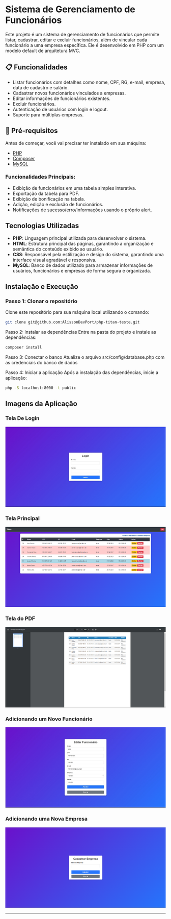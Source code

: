 # Sistema de Gerenciamento de Funcionários

Este projeto é um sistema de gerenciamento de funcionários que permite listar, cadastrar, editar e excluir funcionários, além de vincular cada funcionário a uma empresa específica. Ele é desenvolvido em PHP com um modelo default de arquitetura MVC.

## 📋 Funcionalidades

- Listar funcionários com detalhes como nome, CPF, RG, e-mail, empresa, data de cadastro e salário.
- Cadastrar novos funcionários vinculados a empresas.
- Editar informações de funcionários existentes.
- Excluir funcionários.
- Autenticação de usuários com login e logout.
- Suporte para múltiplas empresas.

## 🚀 Pré-requisitos

Antes de começar, você vai precisar ter instalado em sua máquina:

- [PHP](https://www.php.net/)
- [Composer](https://getcomposer.org/)
- [MySQL](https://www.mysql.com/)

### **Funcionalidades Principais:**
- Exibição de funcionários em uma tabela simples interativa.
- Exportação da tabela para PDF.
- Exibição de bonificação na tabela.
- Adição, edição e exclusão de funcionários.
- Notificações de sucesso/erro/informações usando o próprio alert.

## **Tecnologias Utilizadas**

- **PHP**: Linguagem principal utilizada para desenvolver o sistema.
- **HTML**: Estrutura principal das páginas, garantindo a organização e semântica do conteúdo exibido ao usuário.
- **CSS**: Responsável pela estilização e design do sistema, garantindo uma interface visual agradável e responsiva.
- **MySQL**: Banco de dados utilizado para armazenar informações de usuários, funcionários e empresas de forma segura e organizada.

## **Instalação e Execução**

### **Passo 1: Clonar o repositório**
Clone este repositório para sua máquina local utilizando o comando:

```bash
git clone git@github.com:AlissonDevPort/php-titan-teste.git
```
Passo 2: Instalar as dependências
Entre na pasta do projeto e instale as dependências:

```bash
composer install
```
Passo 3: Conectar o banco
Atualize o arquivo src/config/database.php com as credenciais do banco de dados

Passo 4: Iniciar a aplicação
Após a instalação das dependências, inicie a aplicação:
```bash
php -S localhost:8000 -t public
```

## **Imagens da Aplicação**

### Tela De Login
![Tela De Login](src/assets/Login.jpg)

### Tela Principal
![Tela Principal](src/assets/Tabela.png)

### Tela do PDF
![Tela do PDF](src/assets/PDF.png)

### Adicionando um Novo Funcionário
![Adicionar Funcionario](src/assets/Funcionario.jpg)

### Adicionando uma Nova Empresa
![Adicionar Empresa](src/assets/Empresa.png)

---
